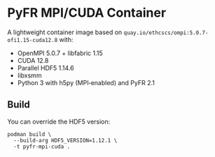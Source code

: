 # PyFR MPI/CUDA Container

A lightweight container image based on `quay.io/ethcscs/ompi:5.0.7-ofi1.15-cuda12.8` with:

- OpenMPI 5.0.7 + libfabric 1.15  
- CUDA 12.8  
- Parallel HDF5 1.14.6  
- libxsmm  
- Python 3 with h5py (MPI‐enabled) and PyFR 2.1  

## Build

You can override the HDF5 version:

~~~
podman build \
  --build-arg HDF5_VERSION=1.12.1 \
  -t pyfr-mpi-cuda .
~~~
